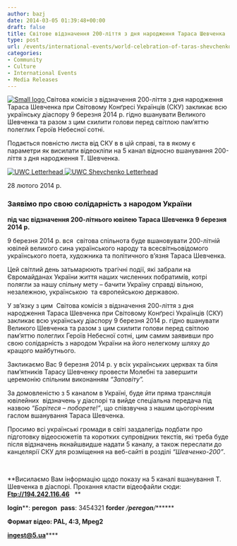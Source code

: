 ```yaml
---
author: bazj
date: 2014-03-05 01:39:48+00:00
draft: false
title: Світове відзначення 200-ліття з дня народження Тараса Шевченка
type: post
url: /events/international-events/world-celebration-of-taras-shevchenko-200-anniversary-of-birth/
categories:
- Community
- Culture
- International Events
- Media Releases
---
```


[![Small logo](http://www.ozeukes.com/wp-content/uploads/2014/03/Small-logo.jpg)
](http://www.ozeukes.com/wp-content/uploads/2014/03/Small-logo.jpg)Світова комісія з відзначення 200-ліття з дня народження Тараса Шевченка при Світовому Конґресі Українців (СКУ) закликає всю українську діаспору 9 березня 2014 р. гідно вшанувати Великого Шевченка та разом з цим схилити голови перед світлою пам’яттю полеглих Героїв Небесної сотні.

Подається повністю листа від СКУ в в цій справі, та в якому є параметри як висилати відеокліпи на 5 канал відносно вшанування 200-ліття з дня народження Т. Шевченка. 

[![UWC Letterhead](http://www.ozeukes.com/wp-content/uploads/2014/03/UWC-Letterhead.jpg)
](http://www.ozeukes.com/wp-content/uploads/2014/03/UWC-Letterhead.jpg)[![UWC Shevchenko Letterhead](http://www.ozeukes.com/wp-content/uploads/2014/03/UWC-Shevchenko-Letterhead.jpg)
](http://www.ozeukes.com/wp-content/uploads/2014/03/UWC-Shevchenko-Letterhead.jpg)


28 лютого 2014 р.





### **Заявімо про свою солідарність з народом України**
**під час відзначення 200-літнього ювілею Тараса Шевченка**
**9 березня 2014 р.**


9 березня 2014 р. вся  світова спільнота буде вшановувати 200-літній  ювілей великого сина українського народу та всесвітньовідомого українського поета, художника та політичного в’язня Тараса Шевченка.

Цей світлий день затьмарюють трагічні події, які забрали на Євромайданах України життя наших численних побратимів, котрі полягли за нашу спільну мету – бачити Україну справді вільною, незалежною, українською  та європейською державою.

У зв’язку з цим  Світова комісія з відзначення 200-ліття з дня народження Тараса Шевченка при Світовому Конґресі Українців (СКУ) закликає всю українську діаспору 9 березня 2014 р. гідно вшанувати Великого Шевченка та разом з цим схилити голови перед світлою пам’яттю полеглих Героїв Небесної сотні, цим самим заявивши про свою солідарність з народом України на його нелегкому шляху до кращого майбутнього. 

Закликаємо Вас 9 березня 2014 р. у всіх українських церквах та біля пам’ятників Тарасу Шевченку провести Молебні та завершити церемонію спільним виконанням _“Заповіту”._

За домовленістю з 5 каналом в Україні, буде йти пряма трансляція ювілейних  відзначень у діаспорі та вийде спеціальна передача під назвою _“Борітеся – поборете!”_, що співзвучна з нашим цьогорічним гаслом вшанування Тараса Шевченка. 

Просимо всі українські громади в світі заздалегідь подбати про підготовку відеосюжетів та коротких супровідних текстів, які треба буде після відзначень якнайшвидше надати 5 каналу, а також переслати до канцелярії СКУ для розміщення на веб-сайті в розділі _“Шевченко-200”_. 

 

**Висилаємо Вам інформацію щодо показу на 5 каналі вшанування Т. Шевченка в діаспорі. Прохання класти відеофайли сюди: ****[Ftp://194.242.116.46](ftp://194.242.116.46/)****   **

**login****: ****peregon****  ****pass****: 3454321 ****forder**** _/_****_peregon_****_/_******

**Формат відео: ****PAL****, 4:3, ****Mpeg****2**

**[ingest@5.ua](mailto:ingest@5.ua)******


